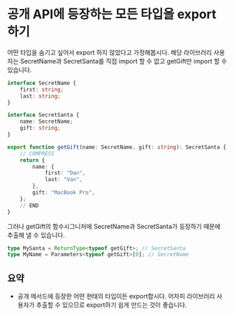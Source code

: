# 공개 API에 등장하는 모든 타입을 export하기

어떤 타입을 숨기고 싶어서 export 하지 않았다고 가정해봅시다.
해당 라이브러리 사용자는 SecretName과 SecretSanta를 직접 import 할 수 없고 getGift만 import 할 수 있습니다.

```ts
interface SecretName {
	first: string;
	last: string;
}

interface SecretSanta {
	name: SecretName;
	gift: string;
}

export function getGift(name: SecretName, gift: string): SecretSanta {
	// COMPRESS
	return {
		name: {
			first: "Dan",
			last: "Van",
		},
		gift: "MacBook Pro",
	};
	// END
}
```

그러나 getGift의 함수시그니처에 SecretName과 SecretSanta가 등장하기 때문에 추출해 낼 수 있습니다.

```ts
type MySanta = ReturnType<typeof getGift>; // SecretSanta
type MyName = Parameters<typeof getGift>[0]; // SecretName
```

## 요약

- 공개 메서드에 등장한 어떤 현태의 타입이든 export합시다. 어차피 라이브러리 사용자가 추출할 수 있으므로 export하기 쉽게 만드는 것이 좋습니다.

